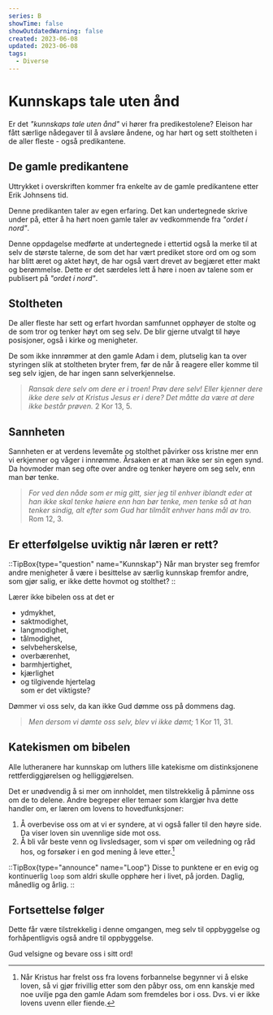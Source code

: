 ```yaml
---
series: B
showTime: false
showOutdatedWarning: false
created: 2023-06-08
updated: 2023-06-08
tags:
  - Diverse
---
```


# Kunnskaps tale uten ånd
Er det _"kunnskaps tale uten ånd"_ vi hører fra predikestolene? Eleison har fått særlige nådegaver til å avsløre åndene, og har hørt og sett stoltheten i de aller fleste - også predikantene.

## De gamle predikantene
Uttrykket i overskriften kommer fra enkelte av de gamle predikantene etter Erik Johnsens tid.

Denne predikanten taler av egen erfaring. Det kan undertegnede skrive under på, etter å ha hørt noen gamle taler av vedkommende fra _"ordet i nord"_.

Denne oppdagelse medførte at undertegnede i ettertid også la merke til at selv de største talerne, de som det har vært prediket store ord om og som har blitt æret og aktet høyt, de har også vært drevet av begjæret etter makt og berømmelse. Dette er det særdeles lett å høre i noen av talene som er publisert på _"ordet i nord"_.

## Stoltheten
De aller fleste har sett og erfart hvordan samfunnet opphøyer de stolte og de som tror og tenker høyt om seg selv. De blir gjerne utvalgt til høye posisjoner, også i kirke og menigheter.

De som ikke innrømmer at den gamle Adam i dem, plutselig kan ta over styringen slik at stoltheten bryter frem, før de når å reagere eller komme til seg selv igjen, de har ingen sann selverkjennelse.

> _Ransak dere selv om dere er i troen! Prøv dere selv! Eller kjenner dere ikke dere selv at Kristus Jesus er i dere? Det måtte da være at dere ikke består prøven._ 2 Kor 13, 5.

## Sannheten
Sannheten er at verdens levemåte og stolthet påvirker oss kristne mer enn vi erkjenner og våger i innrømme. Årsaken er at man ikke ser sin egen synd. Da hovmoder man seg ofte over andre og tenker høyere om seg selv, enn man bør tenke.

> _For ved den nåde som er mig gitt, sier jeg til enhver iblandt eder at han ikke skal tenke høiere enn han bør tenke, men tenke så at han tenker sindig, alt efter som Gud har tilmålt enhver hans mål av tro._ Rom 12, 3.

## Er etterfølgelse uviktig når læren er rett?
::TipBox{type="question" name="Kunnskap"}
Når man bryster seg fremfor andre menigheter å være i besittelse av særlig kunnskap fremfor andre, som gjør salig, er ikke dette hovmot og stolthet?
::

Lærer ikke bibelen oss at det er 
- ydmykhet, 
- saktmodighet, 
- langmodighet, 
- tålmodighet, 
- selvbeherskelse, 
- overbærenhet, 
- barmhjertighet, 
- kjærlighet 
- og tilgivende hjertelag  
som er det viktigste?

Dømmer vi oss selv, da kan ikke Gud dømme oss på dommens dag.

> _Men dersom vi dømte oss selv, blev vi ikke dømt;_ 1 Kor 11, 31.

## Katekismen om bibelen
Alle lutheranere har kunnskap om luthers lille katekisme om distinksjonene rettferdiggjørelsen og helliggjørelsen.

Det er unødvendig å si mer om innholdet, men tilstrekkelig å påminne oss om de to delene. Andre begreper eller temaer som klargjør hva dette handler om, er læren om lovens to hovedfunksjoner:

1. Å overbevise oss om at vi er syndere, at vi også faller til den høyre side. Da viser loven sin uvennlige side mot oss.
2. Å bli vår beste venn og livsledsager, som vi spør om veiledning og råd hos, og forsøker i en god mening å leve etter.[^1]

::TipBox{type="announce" name="Loop"}
Disse to punktene er en evig og kontinuerlig `loop` som aldri skulle opphøre her i livet, på jorden. Daglig, månedlig og årlig.
::

## Fortsettelse følger
Dette får være tilstrekkelig i denne omgangen, meg selv til oppbyggelse og forhåpentligvis også andre til oppbyggelse.  

Gud velsigne og bevare oss i sitt ord!

[^1]: Når Kristus har frelst oss fra lovens forbannelse begynner vi å elske loven, så vi gjør frivillig etter som den påbyr oss, om enn kanskje med noe uvilje pga den gamle Adam som fremdeles bor i oss. Dvs. vi er ikke lovens uvenn eller fiende.